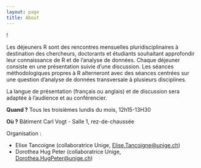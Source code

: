 ```yaml
---
layout: page
title: About
---
```


! [](http://www.phdcomics.com/comics/archive/phd113007s.gif)

Les déjeuners R sont des rencontres mensuelles pluridisciplinaires à destination des chercheurs, doctorants et étudiants souhaitant approfondir leur connaissance de R et de l’analyse de données. 
Chaque déjeuner consiste en une présentation suivie d’une discussion. Les séances méthodologiques propres à R alterneront avec des séances centrées sur une question d’analyse de données transversale à plusieurs disciplines.

La langue de présentation (français ou anglais) et de discussion sera adaptée à l’audience et au conférencier.

**Quand ?** Tous les troisièmes lundis du mois, 12h15-13H30

**Où ?** Bâtiment Carl Vogt - Salle 1, rez-de-chaussée

Organisation : 
* Elise Tancoigne (collaboratrice Unige, Elise.Tancoigne@unige.ch) 
* Dorothea Hug Peter (collaboratrice Unige, Dorothea.HugPeter@unige.ch)
